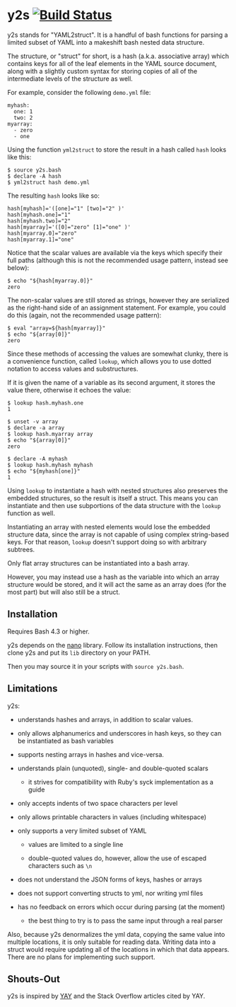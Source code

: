 y2s [![Build Status](https://travis-ci.org/binaryphile/y2s.svg?branch=master)](https://travis-ci.org/binaryphile/y2s)
===

y2s stands for "YAML2struct". It is a handful of bash functions for
parsing a limited subset of YAML into a makeshift bash nested data
structure.

The structure, or "struct" for short, is a hash (a.k.a. associative
array) which contains keys for all of the leaf elements in the YAML
source document, along with a slightly custom syntax for storing copies
of all of the intermediate levels of the structure as well.

For example, consider the following `demo.yml` file:

    myhash:
      one: 1
      two: 2
    myarray:
      - zero
      - one

Using the function `yml2struct` to store the result in a hash called
`hash` looks like this:

    $ source y2s.bash
    $ declare -A hash
    $ yml2struct hash demo.yml

The resulting `hash` looks like so:

    hash[myhash]='([one]="1" [two]="2" )'
    hash[myhash.one]="1"
    hash[myhash.two]="2"
    hash[myarray]='([0]="zero" [1]="one" )'
    hash[myarray.0]="zero"
    hash[myarray.1]="one"

Notice that the scalar values are available via the keys which specify
their full paths (although this is not the recommended usage pattern,
instead see below):

    $ echo "${hash[myarray.0]}"
    zero

The non-scalar values are still stored as strings, however they are
serialized as the right-hand side of an assignment statement. For
example, you could do this (again, not the recommended usage pattern):

    $ eval "array=${hash[myarray]}"
    $ echo "${array[0]}"
    zero

Since these methods of accessing the values are somewhat clunky, there
is a convenience function, called `lookup`, which allows you to use
dotted notation to access values and substructures.

If it is given the name of a variable as its second argument, it stores
the value there, otherwise it echoes the value:

    $ lookup hash.myhash.one
    1

    $ unset -v array
    $ declare -a array
    $ lookup hash.myarray array
    $ echo "${array[0]}"
    zero

    $ declare -A myhash
    $ lookup hash.myhash myhash
    $ echo "${myhash[one]}"
    1

Using `lookup` to instantiate a hash with nested structures also
preserves the embedded structures, so the result is itself a struct.
This means you can instantiate and then use subportions of the data
structure with the `lookup` function as well.

Instantiating an array with nested elements would lose the embedded
structure data, since the array is not capable of using complex
string-based keys. For that reason, `lookup` doesn't support doing so
with arbitrary subtrees.

Only flat array structures can be instantiated into a bash array.

However, you may instead use a hash as the variable into which an array
structure would be stored, and it will act the same as an array does
(for the most part) but will also still be a struct.

Installation
------------

Requires Bash 4.3 or higher.

y2s depends on the [nano] library. Follow its installation instructions,
then clone y2s and put its `lib` directory on your PATH.

Then you may source it in your scripts with `source y2s.bash`.

Limitations
-----------

y2s:

-   understands hashes and arrays, in addition to scalar values.

-   only allows alphanumerics and underscores in hash keys, so they can
    be instantiated as bash variables

-   supports nesting arrays in hashes and vice-versa.

-   understands plain (unquoted), single- and double-quoted scalars

    -   it strives for compatibility with Ruby's syck implementation as
        a guide

-   only accepts indents of two space characters per level

-   only allows printable characters in values (including whitespace)

-   only supports a very limited subset of YAML

    -   values are limited to a single line

    -   double-quoted values do, however, allow the use of escaped
        characters such as `\n`

-   does not understand the JSON forms of keys, hashes or arrays

-   does not support converting structs to yml, nor writing yml files

-   has no feedback on errors which occur during parsing (at the moment)

    -   the best thing to try is to pass the same input through a real
        parser

Also, because y2s denormalizes the yml data, copying the same value into
multiple locations, it is only suitable for reading data. Writing data
into a struct would require updating all of the locations in which that
data appears. There are no plans for implementing such support.

Shouts-Out
----------

y2s is inspired by [YAY] and the Stack Overflow articles cited by YAY.

  [nano]: https://github.com/binaryphile/nano
  [YAY]: https://github.com/johnlane/random-toolbox/blob/master/usr/lib/yay
